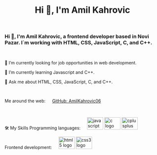 <h1 align="center">Hi 👋, I'm Amil Kahrovic</h1>
 

<h3 align="left">Hi 👋, I'm Amil Kahrovic, a frontend developer based in Novi Pazar. I`m working with HTML, CSS, JavaScript, C, and C++.</h3>
&emsp;
 

🔭 I’m currently looking for job opportunities in web development.

🌱 I’m currently learning Javascript and C++.

💬 Ask me about HTML, CSS, JavaScript, C, and C++.

 

Me around the web:
 
<a href="https://github.com/AmilKahrovic06">
GitHub: AmilKahrovic06
</a>

 

🛠️ My Skills
Programming languages:
 
<img src="https://cdn.jsdelivr.net/gh/devicons/devicon/icons/javascript/javascript-original.svg" height="40" width="52" alt="javascript logo"  />
<img src="https://cdn.jsdelivr.net/gh/devicons/devicon/icons/c/c-original.svg" height="40" width="52" alt="c logo"  />
  <img src="https://cdn.jsdelivr.net/gh/devicons/devicon/icons/cplusplus/cplusplus-original.svg" height="40" width="52" alt="cplusplus logo"  />

Frontend development:
 
 <img src="https://cdn.jsdelivr.net/gh/devicons/devicon/icons/html5/html5-original.svg" height="40" width="52" alt="html5 logo"  />
  <img src="https://cdn.jsdelivr.net/gh/devicons/devicon/icons/css3/css3-original.svg" height="40" width="52" alt="css3 logo"  />



